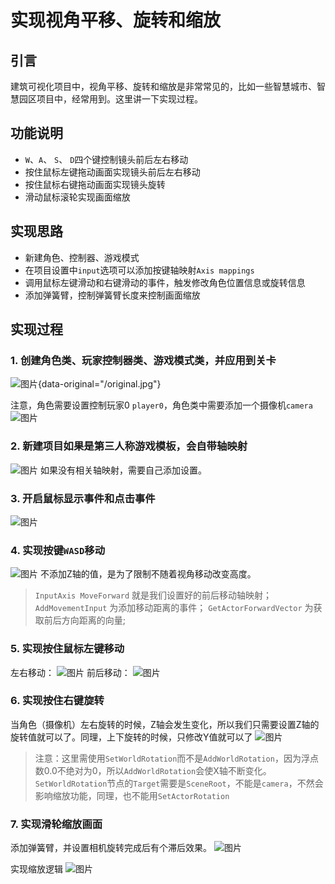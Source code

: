 # 实现视角平移、旋转和缩放

## 引言
建筑可视化项目中，视角平移、旋转和缩放是非常常见的，比如一些智慧城市、智慧园区项目中，经常用到。这里讲一下实现过程。

## 功能说明
- `W`、`A`、 `S`、 `D`四个键控制镜头前后左右移动
- 按住鼠标左键拖动画面实现镜头前后左右移动
- 按住鼠标右键拖动画面实现镜头旋转
- 滑动鼠标滚轮实现画面缩放

## 实现思路
- 新建角色、控制器、游戏模式
- 在项目设置中`input`选项可以添加按键轴映射`Axis mappings`
- 调用鼠标左键滑动和右键滑动的事件，触发修改角色位置信息或旋转信息
- 添加弹簧臂，控制弹簧臂长度来控制画面缩放

## 实现过程
### 1. 创建角色类、玩家控制器类、游戏模式类，并应用到关卡
![图片](./image/cameraMovement%20(1).png){data-original="/original.jpg"}

注意，角色需要设置控制玩家0 `player0`，角色类中需要添加一个摄像机`camera`
![图片](./image/cameraMovement%20(2).png)

### 2. 新建项目如果是第三人称游戏模板，会自带轴映射
![图片](./image/cameraMovement%20(3).png)
如果没有相关轴映射，需要自己添加设置。

### 3. 开启鼠标显示事件和点击事件
![图片](./image/cameraMovement%20(4).png)

### 4. 实现按键`WASD`移动

![图片](./image/cameraMovement%20(5).png)
不添加Z轴的值，是为了限制不随着视角移动改变高度。
> `InputAxis MoveForward` 就是我们设置好的前后移动轴映射；
> `AddMovementInput` 为添加移动距离的事件；
> `GetActorForwardVector` 为获取前后方向距离的向量;

### 5. 实现按住鼠标左键移动
左右移动：
![图片](./image/cameraMovement%20(6).png)
前后移动：
![图片](./image/cameraMovement%20(7).png)


### 6. 实现按住右键旋转
当角色（摄像机）左右旋转的时候，Z轴会发生变化，所以我们只需要设置Z轴的旋转值就可以了。同理，上下旋转的时候，只修改Y值就可以了
![图片](./image/cameraMovement%20(8).png)
> 注意：这里需使用`SetWorldRotation`而不是`AddWorldRotation`，因为浮点数0.0不绝对为0，所以`AddWorldRotation`会使X轴不断变化。
`SetWorldRotation`节点的`Target`需要是`SceneRoot`，不能是`camera`，不然会影响缩放功能，同理，也不能用`SetActorRotation`

### 7. 实现滑轮缩放画面
添加弹簧臂，并设置相机旋转完成后有个滞后效果。
![图片](./image/cameraMovement%20(9).png)

实现缩放逻辑
![图片](./image/cameraMovement%20(10).png)
